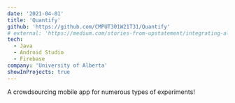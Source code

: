 ```yaml
---
date: '2021-04-01'
title: 'Quantify'
github: 'https://github.com/CMPUT301W21T31/Quantify'
# external: 'https://medium.com/stories-from-upstatement/integrating-algolia-search-with-wordpress-multisite-e2dea3ed449c'
tech:
  - Java
  - Android Studio
  - Firebase
company: 'University of Alberta'
showInProjects: true
---
```


A crowdsourcing mobile app for numerous types of experiments!
